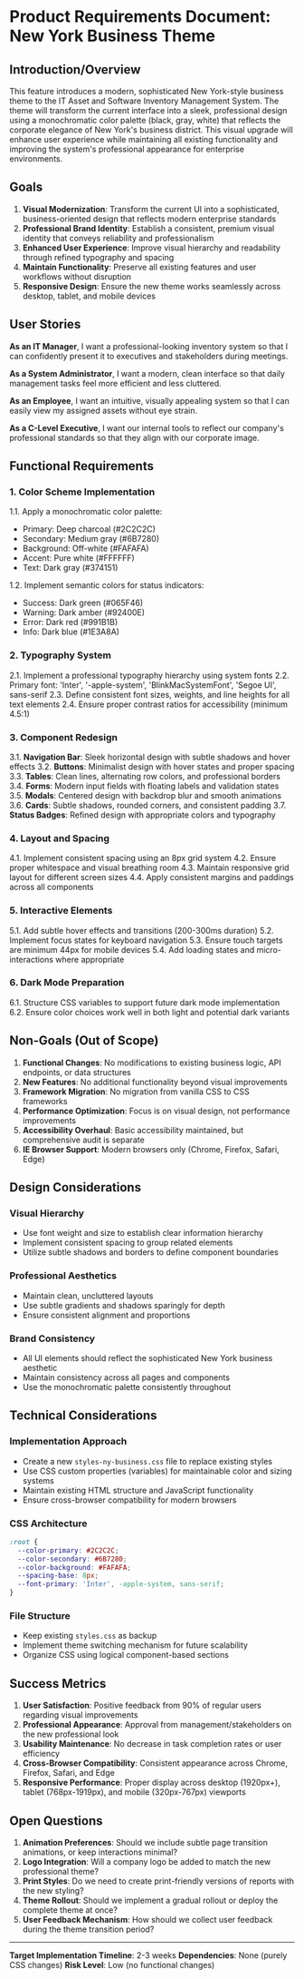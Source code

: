 # Product Requirements Document: New York Business Theme

## Introduction/Overview

This feature introduces a modern, sophisticated New York-style business theme to the IT Asset and Software Inventory Management System. The theme will transform the current interface into a sleek, professional design using a monochromatic color palette (black, gray, white) that reflects the corporate elegance of New York's business district. This visual upgrade will enhance user experience while maintaining all existing functionality and improving the system's professional appearance for enterprise environments.

## Goals

1. **Visual Modernization**: Transform the current UI into a sophisticated, business-oriented design that reflects modern enterprise standards
2. **Professional Brand Identity**: Establish a consistent, premium visual identity that conveys reliability and professionalism
3. **Enhanced User Experience**: Improve visual hierarchy and readability through refined typography and spacing
4. **Maintain Functionality**: Preserve all existing features and user workflows without disruption
5. **Responsive Design**: Ensure the new theme works seamlessly across desktop, tablet, and mobile devices

## User Stories

**As an IT Manager**, I want a professional-looking inventory system so that I can confidently present it to executives and stakeholders during meetings.

**As a System Administrator**, I want a modern, clean interface so that daily management tasks feel more efficient and less cluttered.

**As an Employee**, I want an intuitive, visually appealing system so that I can easily view my assigned assets without eye strain.

**As a C-Level Executive**, I want our internal tools to reflect our company's professional standards so that they align with our corporate image.

## Functional Requirements

### 1. Color Scheme Implementation
1.1. Apply a monochromatic color palette:
   - Primary: Deep charcoal (#2C2C2C)
   - Secondary: Medium gray (#6B7280)
   - Background: Off-white (#FAFAFA)
   - Accent: Pure white (#FFFFFF)
   - Text: Dark gray (#374151)

1.2. Implement semantic colors for status indicators:
   - Success: Dark green (#065F46)
   - Warning: Dark amber (#92400E)
   - Error: Dark red (#991B1B)
   - Info: Dark blue (#1E3A8A)

### 2. Typography System
2.1. Implement a professional typography hierarchy using system fonts
2.2. Primary font: 'Inter', '-apple-system', 'BlinkMacSystemFont', 'Segoe UI', sans-serif
2.3. Define consistent font sizes, weights, and line heights for all text elements
2.4. Ensure proper contrast ratios for accessibility (minimum 4.5:1)

### 3. Component Redesign
3.1. **Navigation Bar**: Sleek horizontal design with subtle shadows and hover effects
3.2. **Buttons**: Minimalist design with hover states and proper spacing
3.3. **Tables**: Clean lines, alternating row colors, and professional borders
3.4. **Forms**: Modern input fields with floating labels and validation states
3.5. **Modals**: Centered design with backdrop blur and smooth animations
3.6. **Cards**: Subtle shadows, rounded corners, and consistent padding
3.7. **Status Badges**: Refined design with appropriate colors and typography

### 4. Layout and Spacing
4.1. Implement consistent spacing using an 8px grid system
4.2. Ensure proper whitespace and visual breathing room
4.3. Maintain responsive grid layout for different screen sizes
4.4. Apply consistent margins and paddings across all components

### 5. Interactive Elements
5.1. Add subtle hover effects and transitions (200-300ms duration)
5.2. Implement focus states for keyboard navigation
5.3. Ensure touch targets are minimum 44px for mobile devices
5.4. Add loading states and micro-interactions where appropriate

### 6. Dark Mode Preparation
6.1. Structure CSS variables to support future dark mode implementation
6.2. Ensure color choices work well in both light and potential dark variants

## Non-Goals (Out of Scope)

1. **Functional Changes**: No modifications to existing business logic, API endpoints, or data structures
2. **New Features**: No additional functionality beyond visual improvements
3. **Framework Migration**: No migration from vanilla CSS to CSS frameworks
4. **Performance Optimization**: Focus is on visual design, not performance improvements
5. **Accessibility Overhaul**: Basic accessibility maintained, but comprehensive audit is separate
6. **IE Browser Support**: Modern browsers only (Chrome, Firefox, Safari, Edge)

## Design Considerations

### Visual Hierarchy
- Use font weight and size to establish clear information hierarchy
- Implement consistent spacing to group related elements
- Utilize subtle shadows and borders to define component boundaries

### Professional Aesthetics
- Maintain clean, uncluttered layouts
- Use subtle gradients and shadows sparingly for depth
- Ensure consistent alignment and proportions

### Brand Consistency
- All UI elements should reflect the sophisticated New York business aesthetic
- Maintain consistency across all pages and components
- Use the monochromatic palette consistently throughout

## Technical Considerations

### Implementation Approach
- Create a new `styles-ny-business.css` file to replace existing styles
- Use CSS custom properties (variables) for maintainable color and sizing systems
- Maintain existing HTML structure and JavaScript functionality
- Ensure cross-browser compatibility for modern browsers

### CSS Architecture
```css
:root {
  --color-primary: #2C2C2C;
  --color-secondary: #6B7280;
  --color-background: #FAFAFA;
  --spacing-base: 8px;
  --font-primary: 'Inter', -apple-system, sans-serif;
}
```

### File Structure
- Keep existing `styles.css` as backup
- Implement theme switching mechanism for future scalability
- Organize CSS using logical component-based sections

## Success Metrics

1. **User Satisfaction**: Positive feedback from 90% of regular users regarding visual improvements
2. **Professional Appearance**: Approval from management/stakeholders on the new professional look
3. **Usability Maintenance**: No decrease in task completion rates or user efficiency
4. **Cross-Browser Compatibility**: Consistent appearance across Chrome, Firefox, Safari, and Edge
5. **Responsive Performance**: Proper display across desktop (1920px+), tablet (768px-1919px), and mobile (320px-767px) viewports

## Open Questions

1. **Animation Preferences**: Should we include subtle page transition animations, or keep interactions minimal?
2. **Logo Integration**: Will a company logo be added to match the new professional theme?
3. **Print Styles**: Do we need to create print-friendly versions of reports with the new styling?
4. **Theme Rollout**: Should we implement a gradual rollout or deploy the complete theme at once?
5. **User Feedback Mechanism**: How should we collect user feedback during the theme transition period?

---

**Target Implementation Timeline**: 2-3 weeks
**Dependencies**: None (purely CSS changes)
**Risk Level**: Low (no functional changes)